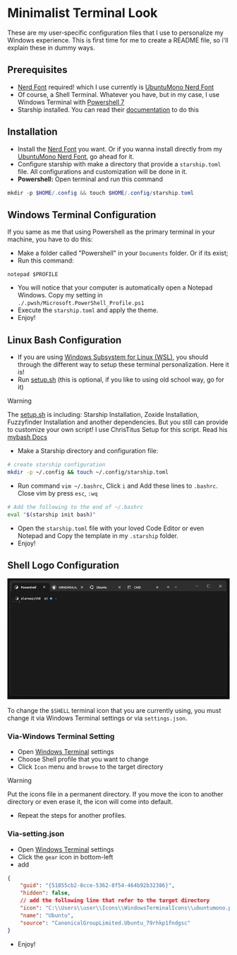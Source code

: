 # Minimalist Terminal Look
These are my user-specific configuration files that I use to personalize my Windows experience. This is first time for me to create a README file, so i'll explain these in dummy ways. 

## Prerequisites
- [Nerd Font](nerfonts.com) required! which I use currently is [UbuntuMono Nerd Font](https://github.com/ryanoasis/nerd-fonts/releases/download/v3.0.2/UbuntuMono.zip)
- Of course, a Shell Terminal. Whatever you have, but in my case, I use Windows Terminal with [Powershell 7](https://github.com/PowerShell/PowerShell)
- Starship installed. You can read their [documentation](https://starship.rs) to do this

## Installation
- Install the [Nerd Font](nerfonts.com) you want. Or if you wanna install directly from my [UbuntuMono Nerd Font](.fonts/install_ubuntu_mono_nerd_font.sh), go ahead for it.
- Configure starship with make a directory that provide a `starship.toml` file. All configurations and customization will be done in it.
- <b>Powershell:</b> Open terminal and run this command 
``` PowerShell
mkdir -p $HOME/.config && touch $HOME/.config/starship.toml 
```
## Windows Terminal Configuration 
If you same as me that using Powershell as the primary terminal in your machine, you have to do this: 
  - Make a folder called "Powershell" in your `Documents` folder. Or if its exist;
  - Run this command:

``` shell
notepad $PROFILE
```
  -  You will notice that your computer is automatically open a Notepad Windows. Copy my setting in ```./.pwsh/Microsoft.PowerShell_Profile.ps1``` 
  -  Execute the `starship.toml` and apply the theme.
  -  Enjoy!
## Linux Bash Configuration
- If you are using [Windows Subsystem for Linux (WSL)](https://learn.microsoft.com/en-us/windows/wsl/about), you should through the different way to setup these terminal personalization. Here it is!
- Run [setup.sh](.bash/setup.sh) (this is optional, if you like to using old school way, go for it)
> [!WARNING]
> The [setup.sh](.bash/setup.sh) is including: Starship Installation, Zoxide Installation, Fuzzyfinder Installation and another dependencies. But you still can provide to customize your own script! I use ChrisTitus Setup for this script. Read his [mybash Docs](https://github.com/ChrisTitusTech/mybash) 
- Make a Starship directory and configuration file:
``` bash
# create starship configuration 
mkdir -p ~/.config && touch ~/.config/starship.toml 
```
- Run command `vim ~/.bashrc`, Click `i` and Add these lines to `.bashrc`. Close vim by press `esc`, `:wq`
```bash
# Add the following to the end of ~/.bashrc
eval "$(starship init bash)"
```
- Open the `starship.toml` file with your loved Code Editor or even Notepad and Copy the template in my `.starship` folder.
- Enjoy!

## Shell Logo Configuration
![shell-image](/images/screenshot-2.png)

To change the `$SHELL` terminal icon that you are currently using, you must change it via Windows Terminal settings or via `settings.json`. 
### Via-Windows Terminal Setting
- Open [Windows Terminal](https://github.com/microsoft/terminal) settings
- Choose Shell profile that you want to change
- Click `Icon` menu and `browse` to the target directory
> [!WARNING]
> Put the icons file in a permanent directory. If you move the icon to another directory or even erase it, the icon will come into default.
- Repeat the steps for another profiles.
### Via-setting.json
- Open [Windows Terminal](https://github.com/microsoft/terminal) settings
- Click the `gear` icon in bottom-left
- add 
```json
{
    "guid": "{51855cb2-8cce-5362-8f54-464b92b32386}",
    "hidden": false,
    // add the following line that refer to the target directory
    "icon": "C:\\Users\\user\\Icons\\WindowsTerminalIcons\\ubuntumono.png",
    "name": "Ubuntu",
    "source": "CanonicalGroupLimited.Ubuntu_79rhkp1fndgsc"
}
```
- Enjoy!